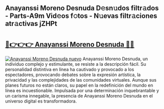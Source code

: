 ## Anayanssi Moreno Desnuda D𝚎sn𝚞dos filtr𝚊dos - Parts-A9m Vid𝚎os f𝚘tos - N𝚞evas filtr𝚊ciones atr𝚊ctivas jZHPt

# <h2><a href="http://mb8zjeb.tromn.icu/?c=Anayanssi+Moreno+Desnuda">🔗👉👉👉 Anayanssi Moreno Desnuda 🔗🔗</a></h2>

[![Anayanssi Moreno Desnuda nuevo](https://i.imgur.com/pEAQMta.gif)](http://mb8zjeb.tromn.icu/?c=Anayanssi+Moreno+Desnuda)
Anayanssi Moreno Desnuda, un individuo complejo y estimulante, se resiste a la descripción fácil. Su personalidad distintiva en línea ha cautivado y provocado a los espectadores, provocando debates sobre la expresión artística, la privacidad y las complejidades de las comunidades virtuales. Aunque sus planes futuros no están claros, su papel en la redefinición del mundo en línea es incuestionable. Impulsada por una determinación inquebrantable y un carisma innegable, la presencia de Anayanssi Moreno Desnuda en el universo digital es transformadora.
